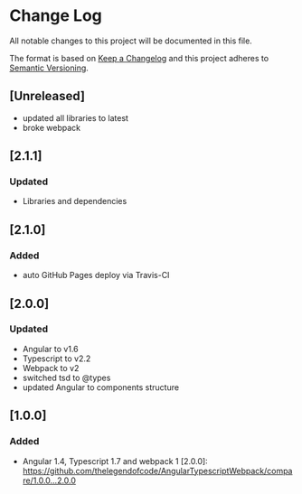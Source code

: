 # Change Log
All notable changes to this project will be documented in this file.

The format is based on [Keep a Changelog](http://keepachangelog.com/)
and this project adheres to [Semantic Versioning](http://semver.org/).

## [Unreleased]
- updated all libraries to latest
- broke webpack

## [2.1.1]
### Updated
- Libraries and dependencies


## [2.1.0]
### Added
- auto GitHub Pages deploy via Travis-CI

## [2.0.0]
### Updated
- Angular to v1.6
- Typescript to v2.2
- Webpack to v2
- switched tsd to @types
- updated Angular to components structure

## [1.0.0]
### Added
- Angular 1.4, Typescript 1.7 and webpack 1
[2.0.0]: https://github.com/thelegendofcode/AngularTypescriptWebpack/compare/1.0.0...2.0.0

